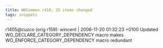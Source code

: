 ```yaml
---
title: WOCommon r410, 25 items changed
tags: snippets
---
```


r1405@cuzco (orig r159): wincent | 2006-11-20 01:32:23 +0100 Updated WO_DECLARE_CATEGORY_DEPENDENCY macro makes WO_ENFORCE_CATEGORY_DEPENDENCY macro redundant
